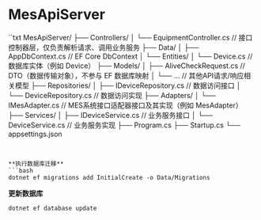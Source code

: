 # MesApiServer

``txt
MesApiServer/
├── Controllers/
│   └── EquipmentController.cs     // 接口控制器层，仅负责解析请求、调用业务服务
├── Data/
│   ├── AppDbContext.cs              // EF Core DbContext
│   └── Entities/
│       └── Device.cs                // 数据库实体（例如 Device）
├── Models/
│   ├── AliveCheckRequest.cs         // DTO（数据传输对象），不参与 EF 数据库映射
│   └── ...                        // 其他API请求/响应相关模型
├── Repositories/
│   ├── IDeviceRepository.cs         // 数据访问接口
│   └── DeviceRepository.cs          // 数据访问实现
├── Adapters/
│   └── IMesAdapter.cs               // MES系统接口适配器接口及其实现（例如 MesAdapter）
├── Services/
│   ├── IDeviceService.cs            // 业务服务接口
│   └── DeviceService.cs             // 业务服务实现
├── Program.cs
├── Startup.cs
└── appsettings.json
```


**执行数据库迁移** 
```bash
dotnet ef migrations add InitialCreate -o Data/Migrations
```

**更新数据库**
```bash
dotnet ef database update
```
